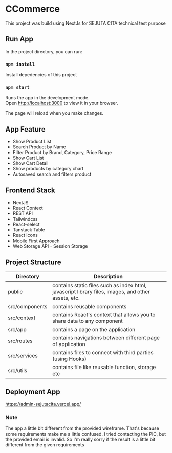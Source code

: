 # CCommerce

This project was build using NextJs for SEJUTA CITA technical test purpose

## Run App

In the project directory, you can run:

### `npm install`

Install depedencies of this project

### `npm start`

Runs the app in the development mode.\
Open [http://localhost:3000](http://localhost:3000) to view it in your browser.

The page will reload when you make changes.

## App Feature

- Show Product List
- Search Product by Name
- FIlter Product by Brand, Category, Price Range
- Show Cart List
- Show Cart Detail
- Show products by category chart
- Autosaved search and filters product

## Frontend Stack

- NextJS
- React Context
- REST API
- Tailwindcss
- React-select
- Tanstack Table
- React Icons
- Mobile First Approach
- Web Storage API - Session Storage

## Project Structure

| Directory      | Description                                                                                        |
| -------------- | -------------------------------------------------------------------------------------------------- |
| public         | contains static files such as index html, javascript library files, images, and other assets, etc. |
| src/components | contains reusable components                                                                       |
| src/context    | contains React's context that allows you to share data to any component                            |
| src/app        | contains a page on the application                                                                 |
| src/routes     | contains navigations between different page of application                                         |
| src/services   | contains files to connect with third parties (using Hooks)                                         |
| src/utils      | contains file like reusable function, storage etc                                                  |

## Deployment App

https://admin-sejutacita.vercel.app/

### Note

The app a little bit different from the provided wireframe.
That's because some requirements make me a little confused.
I tried contacting the PIC, but the provided email is invalid. So I'm really sorry if the result is a little bit different from the given requirements
